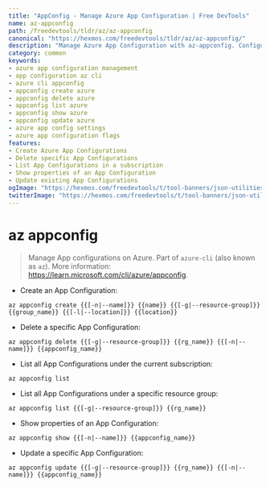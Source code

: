 ```yaml
---
title: "AppConfig - Manage Azure App Configuration | Free DevTools"
name: az-appconfig
path: /freedevtools/tldr/az/az-appconfig
canonical: "https://hexmos.com/freedevtools/tldr/az/az-appconfig/"
description: "Manage Azure App Configuration with az-appconfig. Configure settings, secrets and feature flags for your applications on Azure. Free online tool, no registration required."
category: common
keywords:
- azure app configuration management
- app configuration az cli
- azure cli appconfig
- appconfig create azure
- appconfig delete azure
- appconfig list azure
- appconfig show azure
- appconfig update azure
- azure app config settings
- azure app configuration flags
features:
- Create Azure App Configurations
- Delete specific App Configurations
- List App Configurations in a subscription
- Show properties of an App Configuration
- Update existing App Configurations
ogImage: "https://hexmos.com/freedevtools/t/tool-banners/json-utilities-banner.png"
twitterImage: "https://hexmos.com/freedevtools/t/tool-banners/json-utilities-banner.png"
---
```


# az appconfig

> Manage App configurations on Azure.
> Part of `azure-cli` (also known as `az`).
> More information: <https://learn.microsoft.com/cli/azure/appconfig>.

- Create an App Configuration:

`az appconfig create {{[-n|--name]}} {{name}} {{[-g|--resource-group]}} {{group_name}} {{[-l|--location]}} {{location}}`

- Delete a specific App Configuration:

`az appconfig delete {{[-g|--resource-group]}} {{rg_name}} {{[-n|--name]}} {{appconfig_name}}`

- List all App Configurations under the current subscription:

`az appconfig list`

- List all App Configurations under a specific resource group:

`az appconfig list {{[-g|--resource-group]}} {{rg_name}}`

- Show properties of an App Configuration:

`az appconfig show {{[-n|--name]}} {{appconfig_name}}`

- Update a specific App Configuration:

`az appconfig update {{[-g|--resource-group]}} {{rg_name}} {{[-n|--name]}} {{appconfig_name}}`
